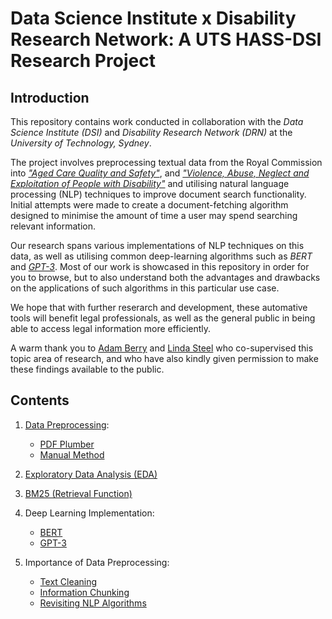 # Data Science Institute x Disability Research Network: A UTS HASS-DSI Research Project
## Introduction

This repository contains work conducted in collaboration with the _Data Science Institute (DSI)_ and _Disability Research Network (DRN)_ at the _University of Technology, Sydney_. 

The project involves preprocessing textual data from the Royal Commission into [_"Aged Care Quality and Safety"_](https://agedcare.royalcommission.gov.au/), and [_"Violence, Abuse, Neglect and Exploitation of People with Disability"_](https://disability.royalcommission.gov.au/) and utilising natural language processing (NLP) techniques to improve document search functionality. Initial attempts were made to create a document-fetching algorithm designed to minimise the amount of time a user may spend searching relevant information.

Our research spans various implementations of NLP techniques on this data, as well as utilising common deep-learning algorithms such as _BERT_ and [_GPT-3_](https://beta.openai.com/docs/introduction/overview). Most of our work is showcased in this repository in order for you to browse, but to also understand both the advantages and drawbacks on the applications of such algorithms in this particular use case.

We hope that with further reserarch and development, these automative tools will benefit legal professionals, as well as the general public in being able to access legal information more efficiently.

A warm thank you to [Adam Berry](https://profiles.uts.edu.au/Adam.Berry) and [Linda Steel](https://profiles.uts.edu.au/Linda.Steele) who co-supervised this topic area of research, and who have also kindly given permission to make these findings available to the public.

## Contents

1. [Data Preprocessing](https://github.com/roupenminassian/UTS-DSI-x-Disability-Research-Network/tree/main/Data%20Preprocessing):
    - [PDF Plumber](https://github.com/roupenminassian/UTS-DSI-x-Disability-Research-Network/blob/main/Data%20Preprocessing/PDF%20Plumber.py)
    - [Manual Method](https://github.com/roupenminassian/UTS-DSI-x-Disability-Research-Network/blob/main/Data%20Preprocessing/Manual%20Method)

2. [Exploratory Data Analysis (EDA)](https://github.com/roupenminassian/UTS-DSI-x-Disability-Research-Network/blob/main/Exploratory%20Data%20Analysis%20(EDA))

3. [BM25 (Retrieval Function)](https://github.com/roupenminassian/UTS-DSI-x-Disability-Research-Network/blob/main/BM25%20(Retrieval%20Function))

4. Deep Learning Implementation:
    - [BERT](https://github.com/roupenminassian/UTS-DSI-x-Disability-Research-Network/blob/main/Deep%20Learning%20Implementation/BERT)
    - [GPT-3](https://github.com/roupenminassian/UTS-DSI-x-Disability-Research-Network/blob/main/Deep%20Learning%20Implementation/GPT-3)

5. Importance of Data Preprocessing:
    - [Text Cleaning](https://github.com/roupenminassian/UTS-DSI-x-Disability-Research-Network/blob/main/Importance%20of%20Data%20Preprocessing/Text%20Cleaning)
    - [Information Chunking](https://github.com/roupenminassian/UTS-DSI-x-Disability-Research-Network/blob/main/Importance%20of%20Data%20Preprocessing/Information%20Chunking)
    - [Revisiting NLP Algorithms](https://github.com/roupenminassian/UTS-DSI-x-Disability-Research-Network/blob/main/Importance%20of%20Data%20Preprocessing/Revisiting%20NLP%20Algorithms)
